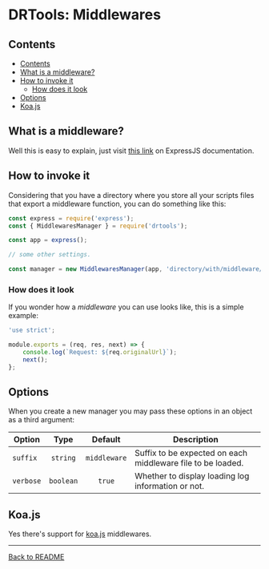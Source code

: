 # DRTools: Middlewares
## Contents
<!-- TOC depthFrom:2 updateOnSave:true -->

- [Contents](#contents)
- [What is a middleware?](#what-is-a-middleware)
- [How to invoke it](#how-to-invoke-it)
    - [How does it look](#how-does-it-look)
- [Options](#options)
- [Koa.js](#koajs)

<!-- /TOC -->

## What is a middleware?
Well this is easy to explain, just visit [this
link](http://expressjs.com/en/guide/using-middleware.html) on ExpressJS
documentation.

## How to invoke it
Considering that you have a directory where you store all your scripts files
that export a middleware function, you can do something like this:
```js
const express = require('express');
const { MiddlewaresManager } = require('drtools');

const app = express();

// some other settings.

const manager = new MiddlewaresManager(app, 'directory/with/middleware/files');
```

### How does it look
If you wonder how a _middleware_ you can use looks like, this is a simple example:
```js
'use strict';

module.exports = (req, res, next) => {
    console.log(`Request: ${req.originalUrl}`);
    next();
};
```

## Options
When you create a new manager you may pass these options in an object as a third
argument:

| Option    |    Type   |    Default   | Description                                                 |
|-----------|:---------:|:------------:|-------------------------------------------------------------|
| `suffix`  |  `string` | `middleware` | Suffix to be expected on each middleware file to be loaded. |
| `verbose` | `boolean` |    `true`    | Whether to display loading log information or not.          |

## Koa.js
Yes there's support for [koa.js](https://koajs.com/) middlewares.

----
[Back to README](../README.md)
